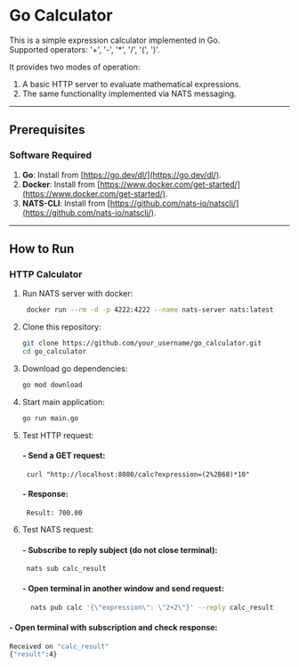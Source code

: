 # Go Calculator

This is a simple expression calculator implemented in Go. <br>
Supported operators: '+', '-', '*', '/', '(', ')'.

It provides two modes of operation:

1. A basic HTTP server to evaluate mathematical expressions.
2. The same functionality implemented via NATS messaging.

---

## Prerequisites

### Software Required

1. **Go**: Install from [https://go.dev/dl/](https://go.dev/dl/).
2. **Docker**: Install from [https://www.docker.com/get-started/](https://www.docker.com/get-started/).
3. **NATS-CLI**: Install from [https://github.com/nats-io/natscli/](https://github.com/nats-io/natscli/).

---

## How to Run

### HTTP Calculator

1. Run NATS server with docker:
   ```bash
    docker run --rm -d -p 4222:4222 --name nats-server nats:latest

2. Clone this repository:
   ```bash
   git clone https://github.com/your_username/go_calculator.git
   cd go_calculator

3. Download go dependencies:
    ```bash
    go mod download

4. Start main application:
    ```bash
    go run main.go

5. Test HTTP request:
   #### - Send a GET request:
        curl "http://localhost:8080/calc?expression=(2%2B68)*10"

   #### - Response:
        Result: 700.00
6. Test NATS request:
   #### - Subscribe to reply subject (do not close terminal):
        nats sub calc_result

   #### - Open terminal in another window and send request:
    ```bash
      nats pub calc '{\"expression\": \"2+2\"}' --reply calc_result
   
  #### - Open terminal with subscription and check response:
   ```bash
   Received on "calc_result"
   {"result":4}
